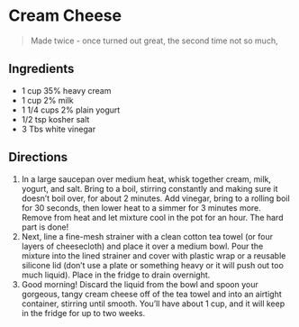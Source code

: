 # Cream Cheese

> Made twice - once turned out great, the second time not so much,

## Ingredients

* 1 cup 35% heavy cream
* 1 cup 2% milk
* 1 1/4 cups 2% plain yogurt
* 1/2 tsp kosher salt
* 3 Tbs white vinegar

## Directions
1. In a large saucepan over medium heat, whisk together  cream,  milk,  yogurt, and  salt.   Bring to a boil, stirring constantly and making sure it doesn’t boil over, for about 2 minutes. Add  vinegar, bring to a rolling boil for 30 seconds, then lower heat to a simmer for 3 minutes more. Remove from heat and let mixture cool in the pot for an hour. The hard part is done!
2. Next, line a fine-mesh strainer with a clean cotton tea towel (or four layers of cheesecloth) and place it over a medium bowl. Pour the mixture into the lined strainer and cover with plastic wrap or a reusable silicone lid (don’t use a plate or something heavy or it will push out too much liquid). Place in the fridge to drain overnight.
3. Good morning! Discard the liquid from the bowl and spoon your gorgeous, tangy cream cheese off of the tea towel and into an airtight container, stirring until smooth. You’ll have about 1 cup, and it will keep in the fridge for up to two weeks.
